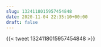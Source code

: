 ```yaml
---
slug: 1324118015957454848
date: 2020-11-04 22:35:10+00:00
draft: false
---
```


{{< tweet 1324118015957454848 >}}
